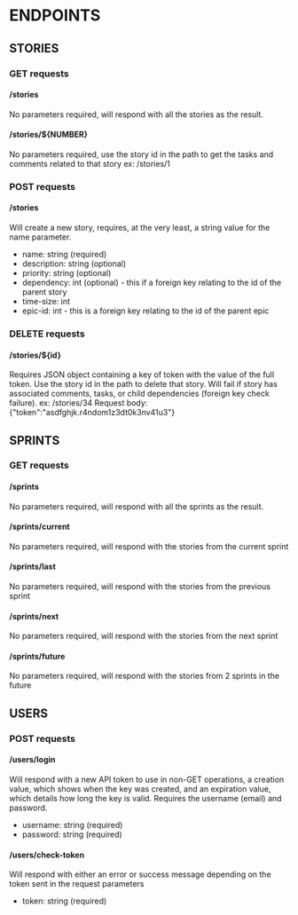 # ENDPOINTS

## STORIES

### GET requests

#### /stories

No parameters required, will respond with all the stories as the result.

#### /stories/\${NUMBER}

No parameters required, use the story id in the path to get the tasks and comments related to that story
ex: /stories/1

### POST requests

#### /stories

Will create a new story, requires, at the very least, a string value for the name parameter.

- name: string (required)
- description: string (optional)
- priority: string (optional)
- dependency: int (optional) - this if a foreign key relating to the id of the parent story
- time-size: int
- epic-id: int - this is a foreign key relating to the id of the parent epic

### DELETE requests

#### /stories/\${id}

Requires JSON object containing a key of token with the value of the full token. Use the story id in the path to delete that story. Will fail if story has associated comments, tasks, or child dependencies (foreign key check failure).
ex: /stories/34
Request body: {"token":"asdfghjk.r4ndom1z3dt0k3nv41u3"}

## SPRINTS

### GET requests

#### /sprints

No parameters required, will respond with all the sprints as the result.

#### /sprints/current

No parameters required, will respond with the stories from the current sprint

#### /sprints/last

No parameters required, will respond with the stories from the previous sprint

#### /sprints/next

No parameters required, will respond with the stories from the next sprint

#### /sprints/future

No parameters required, will respond with the stories from 2 sprints in the future

## USERS

### POST requests

#### /users/login

Will respond with a new API token to use in non-GET operations, a creation value, which shows when the key was created, and an expiration value, which details how long the key is valid. Requires the username (email) and password.

- username: string (required)
- password: string (required)

#### /users/check-token

Will respond with either an error or success message depending on the token sent in the request parameters

- token: string (required)
